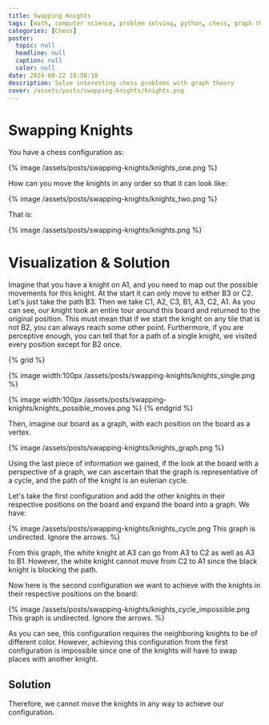 ```yaml
---
title: Swapping Knights
tags: [math, computer science, problem solving, python, chess, graph theory]
categories: [Chess]
poster:
  topic: null
  headline: null
  caption: null
  color: null
date: 2024-08-22 18:58:18
description: Solve interesting chess problems with graph theory
cover: /assets/posts/swapping-knights/knights.png
---
```


# Swapping Knights

You have a chess configuration as:

{% image /assets/posts/swapping-knights/knights_one.png %}

How can you move the knights in any order so that it can look like:

{% image /assets/posts/swapping-knights/knights_two.png %}

That is:

{% image /assets/posts/swapping-knights/knights.png %}

# Visualization & Solution

Imagine that you have a knight on A1, and you need to map out the possible movements for this knight. At the start it can only move to either B3 or C2. Let's just take the path B3. Then we take C1, A2, C3, B1, A3, C2, A1. As you can see, our knight took an entire tour around this board and returned to the original position. This must mean that if we start the knight on any tile that is not B2, you can always reach some other point. Furthermore, if you are perceptive enough, you can tell that for a path of a single knight, we visited every position except for B2 once.

{% grid %} 
<!-- cell --> 
{% image width:100px /assets/posts/swapping-knights/knights_single.png %}
<!-- cell --> 
{% image width:100px /assets/posts/swapping-knights/knights_possible_moves.png %}
{% endgrid %}

Then, imagine our board as a graph, with each position on the board as a vertex.

{% image /assets/posts/swapping-knights/knights_graph.png %}

Using the last piece of information we gained, if the look at the board with a perspective of a graph, we can ascertain that the graph is representative of a cycle, and the path of the knight is an eulerian cycle.

Let's take the first configuration and add the other knights in their respective positions on the board and expand the board into a graph. We have:

{% image /assets/posts/swapping-knights/knights_cycle.png This graph is undirected. Ignore the arrows. %}

From this graph, the white knight at A3 can go from A3 to C2 as well as A3 to B1. However, the white knight cannot move from C2 to A1 since the black knight is blocking the path.

Now here is the second configuration we want to achieve with the knights in their respective positions on the board:

{% image /assets/posts/swapping-knights/knights_cycle_impossible.png This graph is undirected. Ignore the arrows. %}

As you can see, this configuration requires the neighboring knights to be of different color. However, achieving this configuration from the first configuration is impossible since one of the knights will have to swap places with another knight.

## Solution

Therefore, we cannot move the knights in any way to achieve our configuration.